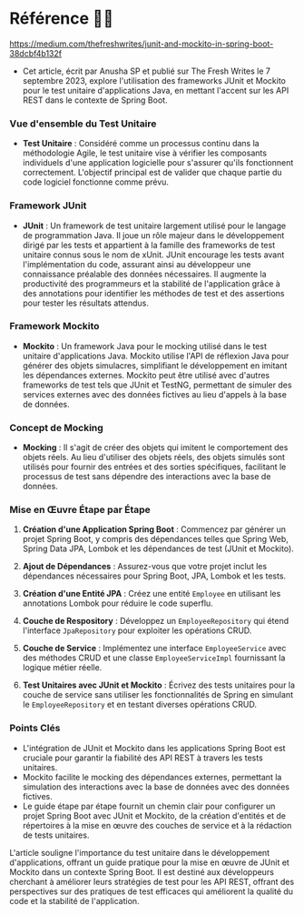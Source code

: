 # Référence 🧑‍🚒
https://medium.com/thefreshwrites/junit-and-mockito-in-spring-boot-38dcbf4b132f

- Cet article, écrit par Anusha SP et publié sur The Fresh Writes le 7 septembre 2023, explore l'utilisation des frameworks JUnit et Mockito pour le test unitaire d'applications Java, en mettant l'accent sur les API REST dans le contexte de Spring Boot.

### Vue d'ensemble du Test Unitaire
- **Test Unitaire** : Considéré comme un processus continu dans la méthodologie Agile, le test unitaire vise à vérifier les composants individuels d'une application logicielle pour s'assurer qu'ils fonctionnent correctement. L'objectif principal est de valider que chaque partie du code logiciel fonctionne comme prévu.

### Framework JUnit
- **JUnit** : Un framework de test unitaire largement utilisé pour le langage de programmation Java. Il joue un rôle majeur dans le développement dirigé par les tests et appartient à la famille des frameworks de test unitaire connus sous le nom de xUnit. JUnit encourage les tests avant l'implémentation du code, assurant ainsi au développeur une connaissance préalable des données nécessaires. Il augmente la productivité des programmeurs et la stabilité de l'application grâce à des annotations pour identifier les méthodes de test et des assertions pour tester les résultats attendus.

### Framework Mockito
- **Mockito** : Un framework Java pour le mocking utilisé dans le test unitaire d'applications Java. Mockito utilise l'API de réflexion Java pour générer des objets simulacres, simplifiant le développement en imitant les dépendances externes. Mockito peut être utilisé avec d'autres frameworks de test tels que JUnit et TestNG, permettant de simuler des services externes avec des données fictives au lieu d'appels à la base de données.

### Concept de Mocking
- **Mocking** : Il s'agit de créer des objets qui imitent le comportement des objets réels. Au lieu d'utiliser des objets réels, des objets simulés sont utilisés pour fournir des entrées et des sorties spécifiques, facilitant le processus de test sans dépendre des interactions avec la base de données.

### Mise en Œuvre Étape par Étape
1. **Création d'une Application Spring Boot** : Commencez par générer un projet Spring Boot, y compris des dépendances telles que Spring Web, Spring Data JPA, Lombok et les dépendances de test (JUnit et Mockito).

2. **Ajout de Dépendances** : Assurez-vous que votre projet inclut les dépendances nécessaires pour Spring Boot, JPA, Lombok et les tests.

3. **Création d'une Entité JPA** : Créez une entité `Employee` en utilisant les annotations Lombok pour réduire le code superflu.

4. **Couche de Respository** : Développez un `EmployeeRepository` qui étend l'interface `JpaRepository` pour exploiter les opérations CRUD.

5. **Couche de Service** : Implémentez une interface `EmployeeService` avec des méthodes CRUD et une classe `EmployeeServiceImpl` fournissant la logique métier réelle.

6. **Test Unitaires avec JUnit et Mockito** : Écrivez des tests unitaires pour la couche de service sans utiliser les fonctionnalités de Spring en simulant le `EmployeeRepository` et en testant diverses opérations CRUD.

### Points Clés
- L'intégration de JUnit et Mockito dans les applications Spring Boot est cruciale pour garantir la fiabilité des API REST à travers les tests unitaires.
- Mockito facilite le mocking des dépendances externes, permettant la simulation des interactions avec la base de données avec des données fictives.
- Le guide étape par étape fournit un chemin clair pour configurer un projet Spring Boot avec JUnit et Mockito, de la création d'entités et de répertoires à la mise en œuvre des couches de service et à la rédaction de tests unitaires.

L'article souligne l'importance du test unitaire dans le développement d'applications, offrant un guide pratique pour la mise en œuvre de JUnit et Mockito dans un contexte Spring Boot. Il est destiné aux développeurs cherchant à améliorer leurs stratégies de test pour les API REST, offrant des perspectives sur des pratiques de test efficaces qui améliorent la qualité du code et la stabilité de l'application.
